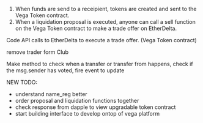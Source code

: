 1. When funds are send to a receipient, tokens are created and sent to the Vega Token contract.
2. When a liquidation proposal is executed, anyone can call a sell function on the Vega Token contract to make a trade offer on EtherDelta.


Code API calls to EtherDelta to execute a trade offer. (Vega Token contract)

remove trader form Club

Make method to check when a transfer or transfer from happens, check if the msg.sender has voted, fire event to update


NEW TODO:
- understand name_reg better
- order proposal and liquidation functions together
- check response from dapple to view upgradable token contract
- start building interface to develop ontop of vega platform